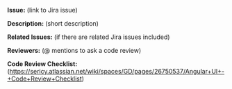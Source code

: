 **Issue:** (link to Jira issue)

**Description:** (short description)

**Related Issues:** (if there are related Jira issues included)

**Reviewers:** (@ mentions to ask a code review)

**Code Review Checklist:** (https://sericy.atlassian.net/wiki/spaces/GD/pages/26750537/Angular+UI+-+Code+Review+Checklist)
